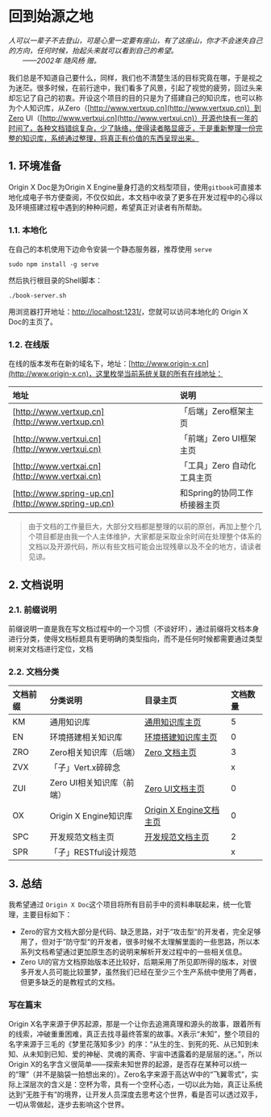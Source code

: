 # 回到始源之地

_人可以一辈子不去登山，可是心里一定要有座山，有了这座山，你才不会迷失自己的方向，任何时候，抬起头来就可以看到自己的希望。  
　　——2002年 随风杨 赠。_

我们总是不知道自己要什么，同样，我们也不清楚生活的目标究竟在哪，于是视之为迷茫。很多时候，在前行途中，我们看多了风景，引起了视觉的疲劳，回过头来却忘记了自己的初衷。开设这个项目的目的只是为了搭建自己的知识库，也可以称为个人知识库，从Zero（[http://www.vertxup.cn](http://www.vertxup.cn)）到Zero UI（[http://www.vertxui.cn](http://www.vertxui.cn)）开源也快有一年的时间了，各种文档错综复杂，少了脉络，使得读者略显疲乏，于是重新整理一份完整的知识库，系统通过整理，将真正有价值的东西呈现出来。

## 1. 环境准备

Origin X Doc是为Origin X Engine量身打造的文档型项目，使用`gitbook`可直接本地化成电子书方便查阅，不仅仅如此，本文档中收录了更多在开发过程中的心得以及环境搭建过程中遇到的种种问题，希望真正对读者有所帮助。

### 1.1. 本地化

在自己的本机使用下边命令安装一个静态服务器，推荐使用 `serve`

```shell
sudo npm install -g serve
```

然后执行根目录的Shell脚本：

```shell
./book-server.sh
```

用浏览器打开地址：[http://localhost:1231/](http://localhost:1231/)，您就可以访问本地化的 Origin X Doc的主页了。

### 1.2. 在线版

在线的版本发布在新的域名下，地址：[http://www.origin-x.cn](http://www.origin-x.cn)，这里枚举当前系统关联的所有在线地址：

| 地址 | 说明 |
| :--- | :--- |
| [http://www.vertxup.cn](http://www.vertxup.cn) | 「后端」Zero框架主页 |
| [http://www.vertxui.cn](http://www.vertxui.cn) | 「前端」Zero UI框架主页 |
| [http://www.vertxai.cn](http://www.vertxai.cn) | 「工具」Zero 自动化工具主页 |
| [http://www.spring-up.cn](http://www.spring-up.cn) | 和Spring的协同工作桥接器主页 |

> 由于文档的工作量巨大，大部分文档都是整理的以前的原创，再加上整个几个项目都是由我一个人主体维护，大家都是采取业余时间在处理整个体系的文档以及开源代码，所以有些文档可能会出现残章以及不全的地方，请读者见谅。

## 2. 文档说明

### 2.1. 前缀说明

前缀说明一直是我在写文档过程中的一个习惯（不谈好坏），通过前缀将文档本身进行分类，使得文档标题具有更明确的类型指向，而不是任何时候都需要通过类型树来对文档进行定位，文档

### 2.2. 文档分类

| 文档前缀 | 分类说明 | 目录主页 | 文档数量 |
| :--- | :--- | :--- | :--- |
| KM | 通用知识库 | [通用知识库主页](/uniform-documentation/yin-dao-ye.md) | 5 |
| EN | 环境搭建相关知识库 | [环境搭建知识库主页](/environment/yin-dao-ye.md) | 0 |
| ZRO | Zero相关知识库（后端） | [Zero 文档主页](/zero-up/shou-ye.md) | 3 |
| ZVX | 「子」Vert.x碎碎念 |  | x |
| ZUI | Zero UI相关知识库（前端） | [Zero UI文档主页](/zero-ui/shou-ye.md) | 0 |
| OX | Origin X Engine知识库 | [Origin X Engine文档主页](/origin-x-engine/yin-dao-ye.md) | 0 |
| SPC | 开发规范文档主页 | [开发规范文档主页](/specification/kai-fa-gui-fan-wen-dang-zhu-ye.md) | 2 |
| SPR | 「子」RESTful设计规范 |  | x |

## 3. 总结

我希望通过 `Origin X Doc`这个项目将所有目前手中的资料串联起来，统一化管理，主要目标如下：

* Zero的官方文档大部分是代码、缺乏思路，对于“攻击型“的开发者，完全足够用了，但对于”防守型“的开发者，很多时候不太理解里面的一些思路，所以本系列文档希望通过更加原生态的说明来解析开发过程中的一些相关信息。
* Zero UI的官方文档原始版本还比较好，后期采用了所见即所得的版本，对很多开发人员可能比较噩梦，虽然我们已经在至少三个生产系统中使用了两者，但更多缺乏的是教程式的文档。

### 写在篇末

Origin X名字来源于伊苏起源，那是一个让你去追溯真理和源头的故事，跟着所有的线索，冲破重重困难，真正去找寻最终答案的故事。X表示“未知”，整个项目的名字来源于三毛的《梦里花落知多少》的序：“从生的生、到死的死、从已知到未知、从未知到已知、爱的神秘、灵魂的离奇、宇宙中透露着的是层层的迷。”，所以Origin X的名字含义很简单——探索未知世界的起源，是否存在某种可以统一的“理”（并不是脑袋一拍想出来的）。Zero名字来源于高达W中的“飞翼零式”，实际上深层次的含义是：空杯为零，具有一个空杯心态，一切以此为始，真正让系统达到“无胜于有”的境界，让开发人员深度去思考这个世界，看是否可以透过双手，一切从零做起，逐步去影响这个世界。

 

 

